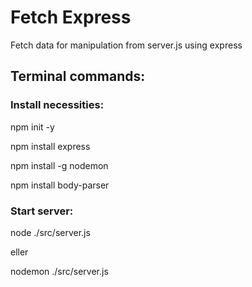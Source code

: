 # Fetch Express

Fetch data for manipulation from server.js using express

## Terminal commands:

### Install necessities:

npm init -y

npm install express

npm install -g nodemon

npm install body-parser

### Start server:

node ./src/server.js

eller

nodemon ./src/server.js

